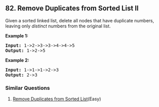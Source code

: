 ## 82. Remove Duplicates from Sorted List II

<p>Given a sorted linked list, delete all nodes that have duplicate numbers, leaving only <em>distinct</em> numbers from the original list.</p>

<p><strong>Example 1:</strong></p>

<pre>
<strong>Input:</strong> 1-&gt;2-&gt;3-&gt;3-&gt;4-&gt;4-&gt;5
<strong>Output:</strong> 1-&gt;2-&gt;5
</pre>

<p><strong>Example 2:</strong></p>

<pre>
<strong>Input:</strong> 1-&gt;1-&gt;1-&gt;2-&gt;3
<strong>Output:</strong> 2-&gt;3
</pre>


### Similar Questions
  1. [Remove Duplicates from Sorted List](https://github.com/openset/leetcode/tree/master/solution/remove-duplicates-from-sorted-list)(Easy)
